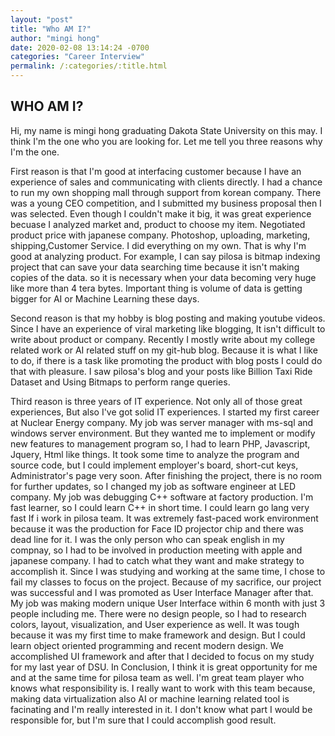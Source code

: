 ```yaml
---
layout: "post"
title: "Who AM I?"
author: "mingi hong"
date: 2020-02-08 13:14:24 -0700
categories: "Career Interview"
permalink: /:categories/:title.html
---
```


## WHO AM I?

Hi, my name is mingi hong graduating Dakota State University on this may.
I think I'm the one who you are looking for. Let me tell you three reasons why I'm the one.

First reason is that I'm good at interfacing customer because I have an experience of sales and communicating with clients directly. I had a chance to run my own shopping mall through support from korean company. There was a young CEO competition, and I submitted my business proposal then I was selected. Even though I couldn't make it big, it was great experience becuase I analyzed market and, product to choose my item. Negotiated product price with japanese company. Photoshop, uploading, marketing, shipping,Customer Service. I did everything on my own. That is why I'm good at analyzing product. For example, I can say pilosa is bitmap indexing project that can save your data searching time because it isn't making copies of the data. so it is necessary when your data becoming very huge like more than 4 tera bytes. Important thing is volume of data is getting bigger for AI or Machine Learning these days.

Second reason is that my hobby is blog posting and making youtube videos. Since I have an experience of viral marketing like blogging, It isn't difficult to write about product or company. Recently I mostly write about my college related work or AI related stuff on my git-hub blog. Because it is what I like to do, if there is a task like promoting the product with blog posts I could do that with pleasure.
I saw pilosa's blog and your posts like Billion Taxi Ride Dataset and Using Bitmaps to perform range queries.

Third reason is three years of IT experience. Not only all of those great experiences, But also I've got solid IT experiences. I started my first career at Nuclear Energy company. My job was server manager with ms-sql and windows server environment. But they wanted me to implement or modify new features to management program so, I had to learn PHP, Javascript, Jquery, Html like things. It took some time to analyze the program and source code, but I could implement employer's board, short-cut keys, Administrator's page very soon. After finishing the project, there is no room for further updates, so I changed my job as software engineer at LED company. My job was debugging C++ software at factory production. I'm fast learner, so I could learn C++ in short time. I could learn go lang very fast If i work in pilosa team. It was extremely fast-paced work environment because it was the production for Face ID projector chip and there was dead line for it. I was the only person who can speak english in my compnay, so I had to be involved in production meeting with apple and japanese company. I had to catch what they want and make strategy to accomplish it. Since I was studying and working at the same time, I chose to fail my classes to focus on the project. Because of my sacrifice, our project was successful and I was promoted as User Interface Manager after that. My job was making modern unique User Interface within 6 month with just 3 people including me. There were no design people, so I had to research colors, layout, visualization, and User experience as well. It was tough because it was my first time to make framework and design. But I could learn object oriented programming and recent modern design. We accomplished UI framework and after that I decided to focus on my study for my last year of DSU.
In Conclusion, I think it is great opportunity for me and at the same time for pilosa team as well. I'm great team player who knows what responsibility is. I really want to work with this team because, making data virtualization also AI or machine learning related tool is facinating and I'm really interested in it. I don't know what part I would be responsible for, but I'm sure that I could accomplish good result. 